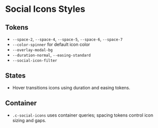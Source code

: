# Social Icons Styles

## Tokens

- `--space-2`, `--space-4`, `--space-5`, `--space-6`, `--space-7`
- `--color-spinner` for default icon color
- `--overlay-modal-bg`
- `--duration-normal`, `--easing-standard`
- `--social-icon-filter`

## States

- Hover transitions icons using duration and easing tokens.

## Container

- `.c-social-icons` uses container queries; spacing tokens control icon sizing and gaps.
